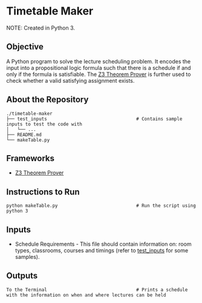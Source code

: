 # Timetable Maker

NOTE: Created in Python 3.

## Objective

A Python program to solve the lecture scheduling problem. It encodes the input into a propositional logic formula such that there is a schedule if and only if the formula is satisfiable. The [Z3 Theorem Prover](https://github.com/Z3Prover/z3.git) is further used to check whether a valid satisfying assignment exists.

## About the Repository
```
./timetable-maker
├── test_inputs                                 # Contains sample inputs to test the code with
│   └── ...
├── README.md
└── makeTable.py
```

## Frameworks
- [Z3 Theorem Prover](https://github.com/Z3Prover/z3.git)

## Instructions to Run
```
python makeTable.py                             # Run the script using python 3
```

## Inputs
- Schedule Requirements - This file should contain information on: room types, classrooms, courses and timings (refer to [test_inputs](test_inputs/) for some samples).

## Outputs
```
To the Terminal                                 # Prints a schedule with the information on when and where lectures can be held
